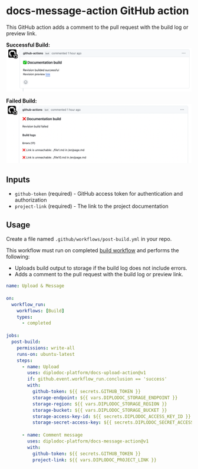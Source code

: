 # docs-message-action GitHub action

This GitHub action adds a comment to the pull request with the build log or preview link.

**Successful Build:**
![Success](./assets/success-message.png)

**Failed Build:**
![Failure](./assets/fail-message.png)

## Inputs

- `github-token` (required) - GitHub access token for authentication and authorization
- `project-link` (required) - The link to the project documentation

## Usage

Create a file named `.github/workflows/post-build.yml` in your repo.

This workflow must run on completed [build workflow](https://github.com/diplodoc-platform/docs-build-action) and performs the following:
- Uploads build output to storage if the build log does not include errors.
- Adds a comment to the pull request with the build log or preview link.

```yaml
name: Upload & Message

on:
  workflow_run:
    workflows: [Build]
    types:
      - completed

jobs:
  post-build:
    permissions: write-all
    runs-on: ubuntu-latest
    steps:
      - name: Upload
        uses: diplodoc-platform/docs-upload-action@v1
        if: github.event.workflow_run.conclusion == 'success'
        with:
          github-token: ${{ secrets.GITHUB_TOKEN }}
          storage-endpoint: ${{ vars.DIPLODOC_STORAGE_ENDPOINT }}
          storage-region: ${{ vars.DIPLODOC_STORAGE_REGION }}
          storage-bucket: ${{ vars.DIPLODOC_STORAGE_BUCKET }}
          storage-access-key-id: ${{ secrets.DIPLODOC_ACCESS_KEY_ID }}
          storage-secret-access-key: ${{ secrets.DIPLODOC_SECRET_ACCESS_KEY }}

      - name: Comment message
        uses: diplodoc-platform/docs-message-action@v1
        with:
          github-token: ${{ secrets.GITHUB_TOKEN }}
          project-link: ${{ vars.DIPLODOC_PROJECT_LINK }}
```
